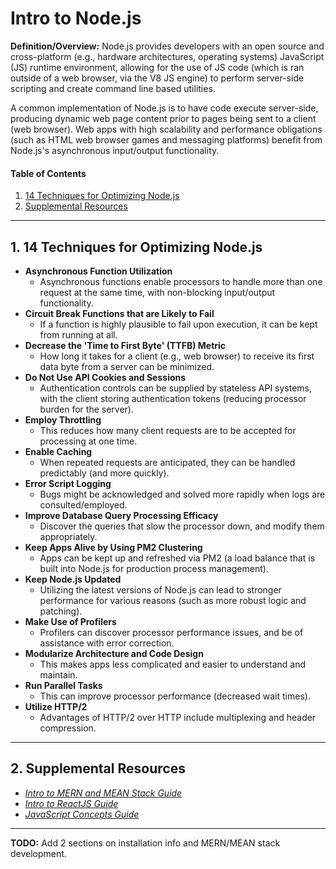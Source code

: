# Intro to Node.js
  
**Definition/Overview:** Node.js provides developers with an open source and cross-platform (e.g., hardware architectures, operating systems) JavaScript (JS) runtime environment, allowing for the use of JS code (which is ran outside of a web browser, via the V8 JS engine) to perform server-side scripting and create command line based utilities.

A common implementation of Node.js is to have code execute server-side, producing dynamic web page content prior to pages being sent to a client (web browser). Web apps with high scalability and performance obligations (such as HTML web browser games and messaging platforms) benefit from Node.js's asynchronous input/output functionality.
  
#### Table of Contents
  
1. [14 Techniques for Optimizing Node.js](#techniques)
2. [Supplemental Resources](#supplemental)
  
<hr />

## 1. <a name="techniques">14 Techniques for Optimizing Node.js</a>
   
* **Asynchronous Function Utilization**
  + Asynchronous functions enable processors to handle more than one request at the same time, with non-blocking input/output functionality.
* **Circuit Break Functions that are Likely to Fail**
  + If a function is highly plausible to fail upon execution, it can be kept from running at all.  
* **Decrease the 'Time to First Byte' (TTFB) Metric**
  + How long it takes for a client (e.g., web browser) to receive its first data byte from a server can be minimized.
* **Do Not Use API Cookies and Sessions**
  + Authentication controls can be supplied by stateless API systems, with the client storing authentication tokens (reducing processor burden for the server).
* **Employ Throttling**
  + This reduces how many client requests are to be accepted for processing at one time.
* **Enable Caching**
  + When repeated requests are anticipated, they can be handled predictably (and more quickly).
* **Error Script Logging**
  + Bugs might be acknowledged and solved more rapidly when logs are consulted/employed.
* **Improve Database Query Processing Efficacy**
  + Discover the queries that slow the processor down, and modify them appropriately. 
* **Keep Apps Alive by Using PM2 Clustering**
  + Apps can be kept up and refreshed via PM2 (a load balance that is built into Node.js for production process management).
* **Keep Node.js Updated**
  + Utilizing the latest versions of Node.js can lead to stronger performance for various reasons (such as more robust logic and patching).
* **Make Use of Profilers**
  +  Profilers can discover processor performance issues, and be of assistance with error correction.
* **Modularize  Architecture and Code Design**
  + This makes apps less complicated and easier to understand and maintain.
* **Run Parallel Tasks**
  + This can improve processor performance (decreased wait times).
* **Utilize HTTP/2**
  + Advantages of HTTP/2 over HTTP include multiplexing and header compression.
  
<hr />

## 2. <a name="supplemental">Supplemental Resources</a>

* *[Intro to MERN and MEAN Stack Guide](https://github.com/chaseofthejungle/intro-to-mern-and-mean-stack)*
* *[Intro to ReactJS Guide](https://github.com/chaseofthejungle/intro-to-reactjs)*  
* *[JavaScript Concepts Guide](https://github.com/chaseofthejungle/js-concepts-guide)*
  
<hr />
  
**TODO:** Add 2 sections on installation info and MERN/MEAN stack development.
